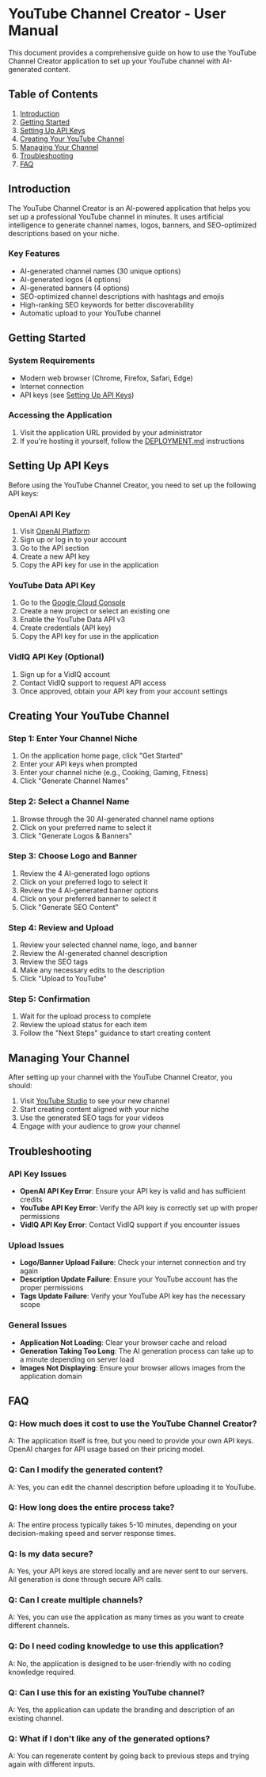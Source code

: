 # YouTube Channel Creator - User Manual

This document provides a comprehensive guide on how to use the YouTube Channel Creator application to set up your YouTube channel with AI-generated content.

## Table of Contents

1. [Introduction](#introduction)
2. [Getting Started](#getting-started)
3. [Setting Up API Keys](#setting-up-api-keys)
4. [Creating Your YouTube Channel](#creating-your-youtube-channel)
5. [Managing Your Channel](#managing-your-channel)
6. [Troubleshooting](#troubleshooting)
7. [FAQ](#faq)

## Introduction

The YouTube Channel Creator is an AI-powered application that helps you set up a professional YouTube channel in minutes. It uses artificial intelligence to generate channel names, logos, banners, and SEO-optimized descriptions based on your niche.

### Key Features

- AI-generated channel names (30 unique options)
- AI-generated logos (4 options)
- AI-generated banners (4 options)
- SEO-optimized channel descriptions with hashtags and emojis
- High-ranking SEO keywords for better discoverability
- Automatic upload to your YouTube channel

## Getting Started

### System Requirements

- Modern web browser (Chrome, Firefox, Safari, Edge)
- Internet connection
- API keys (see [Setting Up API Keys](#setting-up-api-keys))

### Accessing the Application

1. Visit the application URL provided by your administrator
2. If you're hosting it yourself, follow the [DEPLOYMENT.md](DEPLOYMENT.md) instructions

## Setting Up API Keys

Before using the YouTube Channel Creator, you need to set up the following API keys:

### OpenAI API Key

1. Visit [OpenAI Platform](https://platform.openai.com/)
2. Sign up or log in to your account
3. Go to the API section
4. Create a new API key
5. Copy the API key for use in the application

### YouTube Data API Key

1. Go to the [Google Cloud Console](https://console.cloud.google.com/)
2. Create a new project or select an existing one
3. Enable the YouTube Data API v3
4. Create credentials (API key)
5. Copy the API key for use in the application

### VidIQ API Key (Optional)

1. Sign up for a VidIQ account
2. Contact VidIQ support to request API access
3. Once approved, obtain your API key from your account settings

## Creating Your YouTube Channel

### Step 1: Enter Your Channel Niche

1. On the application home page, click "Get Started"
2. Enter your API keys when prompted
3. Enter your channel niche (e.g., Cooking, Gaming, Fitness)
4. Click "Generate Channel Names"

### Step 2: Select a Channel Name

1. Browse through the 30 AI-generated channel name options
2. Click on your preferred name to select it
3. Click "Generate Logos & Banners"

### Step 3: Choose Logo and Banner

1. Review the 4 AI-generated logo options
2. Click on your preferred logo to select it
3. Review the 4 AI-generated banner options
4. Click on your preferred banner to select it
5. Click "Generate SEO Content"

### Step 4: Review and Upload

1. Review your selected channel name, logo, and banner
2. Review the AI-generated channel description
3. Review the SEO tags
4. Make any necessary edits to the description
5. Click "Upload to YouTube"

### Step 5: Confirmation

1. Wait for the upload process to complete
2. Review the upload status for each item
3. Follow the "Next Steps" guidance to start creating content

## Managing Your Channel

After setting up your channel with the YouTube Channel Creator, you should:

1. Visit [YouTube Studio](https://studio.youtube.com/) to see your new channel
2. Start creating content aligned with your niche
3. Use the generated SEO tags for your videos
4. Engage with your audience to grow your channel

## Troubleshooting

### API Key Issues

- **OpenAI API Key Error**: Ensure your API key is valid and has sufficient credits
- **YouTube API Key Error**: Verify the API key is correctly set up with proper permissions
- **VidIQ API Key Error**: Contact VidIQ support if you encounter issues

### Upload Issues

- **Logo/Banner Upload Failure**: Check your internet connection and try again
- **Description Update Failure**: Ensure your YouTube account has the proper permissions
- **Tags Update Failure**: Verify your YouTube API key has the necessary scope

### General Issues

- **Application Not Loading**: Clear your browser cache and reload
- **Generation Taking Too Long**: The AI generation process can take up to a minute depending on server load
- **Images Not Displaying**: Ensure your browser allows images from the application domain

## FAQ

### Q: How much does it cost to use the YouTube Channel Creator?

A: The application itself is free, but you need to provide your own API keys. OpenAI charges for API usage based on their pricing model.

### Q: Can I modify the generated content?

A: Yes, you can edit the channel description before uploading it to YouTube.

### Q: How long does the entire process take?

A: The entire process typically takes 5-10 minutes, depending on your decision-making speed and server response times.

### Q: Is my data secure?

A: Yes, your API keys are stored locally and are never sent to our servers. All generation is done through secure API calls.

### Q: Can I create multiple channels?

A: Yes, you can use the application as many times as you want to create different channels.

### Q: Do I need coding knowledge to use this application?

A: No, the application is designed to be user-friendly with no coding knowledge required.

### Q: Can I use this for an existing YouTube channel?

A: Yes, the application can update the branding and description of an existing channel.

### Q: What if I don't like any of the generated options?

A: You can regenerate content by going back to previous steps and trying again with different inputs.
